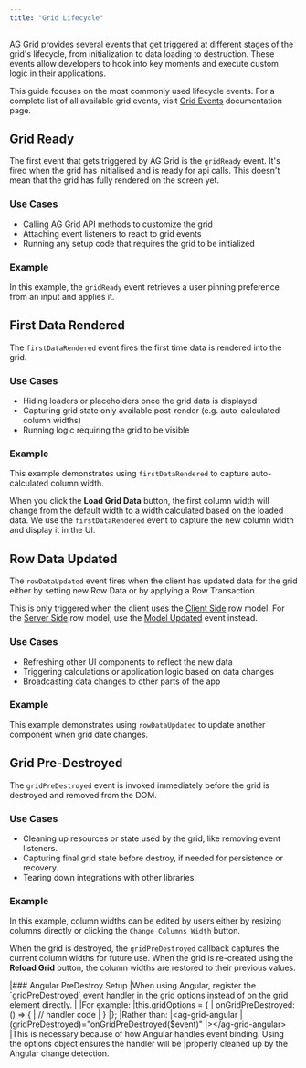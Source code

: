 ```yaml
---
title: "Grid Lifecycle"
---
```


AG Grid provides several events that get triggered at different stages of the grid's lifecycle, from initialization 
to data loading to destruction. These events allow developers to hook into key moments and execute custom logic in their
applications.

This guide focuses on the most commonly used lifecycle events.
For a complete list of all available grid events, visit [Grid Events](/grid-events/) documentation page.

## Grid Ready

The first event that gets triggered by AG Grid is the `gridReady` event.
It's fired when the grid has initialised and is ready for api calls.
This doesn't mean that the grid has fully rendered on the screen yet.

### Use Cases

* Calling AG Grid API methods to customize the grid
* Attaching event listeners to react to grid events
* Running any setup code that requires the grid to be initialized

### Example

In this example, the `gridReady` event retrieves a user pinning preference from an input and applies it.

<grid-example title='Using Grid Ready Event' name='grid-ready' type='mixed'></grid-example>

## First Data Rendered

The `firstDataRendered` event fires the first time data is rendered into the grid.

### Use Cases

* Hiding loaders or placeholders once the grid data is displayed
* Capturing grid state only available post-render (e.g. auto-calculated column widths)
* Running logic requiring the grid to be visible

### Example

This example demonstrates using `firstDataRendered` to capture auto-calculated column width.

When you click the __Load Grid Data__ button, the first column width will change from the default width to a width 
calculated based on the loaded data. We use the `firstDataRendered` event to capture the new column width and display
it in the UI.

<grid-example title='Using Grid Ready Event' name='first-data-rendered' type='mixed'></grid-example>

## Row Data Updated

The `rowDataUpdated` event fires when the client has updated data for the grid either by setting new Row Data or by
applying a Row Transaction.

This is only triggered when the client uses the [Client Side](/client-side-model/) row model.
For the [Server Side](/server-side-model/) row model, use the [Model Updated](/grid-events/model-updated/) event instead.

### Use Cases

* Refreshing other UI components to reflect the new data
* Triggering calculations or application logic based on data changes
* Broadcasting data changes to other parts of the app

### Example

This example demonstrates using `rowDataUpdated` to update another component when grid date changes.

<grid-example title='Using Grid Ready Event' name='row-data-updated' type='mixed'></grid-example>

## Grid Pre-Destroyed

The `gridPreDestroyed` event is invoked immediately before the grid is destroyed and removed from the DOM.

### Use Cases

* Cleaning up resources or state used by the grid, like removing event listeners.
* Capturing final grid state before destroy, if needed for persistence or recovery.
* Tearing down integrations with other libraries.

### Example

In this example, column widths can be edited by users either by resizing columns directly or clicking
the `Change Columns Width` button.

When the grid is destroyed, the `gridPreDestroyed` callback captures the current column widths for future use.
When the grid is re-created using the __Reload Grid__ button, the column widths are restored to their previous values.

<grid-example title='Using Grid Ready Event' name='grid-pre-destroyed' type='mixed'></grid-example>

<framework-specific-section frameworks="angular">
|### Angular PreDestroy Setup
|When using Angular, register the `gridPreDestroyed` event handler in the grid options instead of on the grid element directly.
|
|For example:
</framework-specific-section>
<framework-specific-section frameworks="angular">
<snippet transform={false}>
|this.gridOptions = {
|  onGridPreDestroyed: () => {
|    // handler code
|  }
|};
</snippet>
</framework-specific-section>
<framework-specific-section frameworks="angular">
|Rather than:
</framework-specific-section>
<framework-specific-section frameworks="angular">
<snippet transform={false}>
|&lt;ag-grid-angular 
|  (gridPreDestroyed)="onGridPreDestroyed($event)"
|>&lt;/ag-grid-angular>
</snippet>
</framework-specific-section>
<framework-specific-section frameworks="angular">
|This is necessary because of how Angular handles event binding. Using the options object ensures the handler will be
|properly cleaned up by the Angular change detection.
</framework-specific-section>
